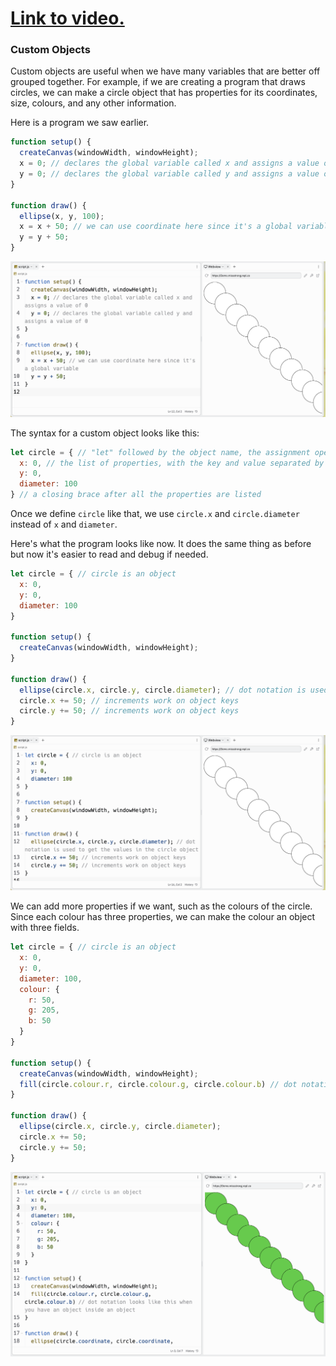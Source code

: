 # [Link to video.](https://www.youtube.com/watch?v=u9ltkbMLepM&list=PLVD25niNi0Bmz_QDPAm_KPNxGRWDfVZnO)

### Custom Objects

Custom objects are useful when we have many variables that are better off grouped together. For example, if we are creating a program that draws circles, we can make a circle object that has properties for its coordinates, size, colours, and any other information.

Here is a program we saw earlier.

```js
function setup() {
  createCanvas(windowWidth, windowHeight);
  x = 0; // declares the global variable called x and assigns a value of 0
  y = 0; // declares the global variable called y and assigns a value of 0
}

function draw() {
  ellipse(x, y, 100); 
  x = x + 50; // we can use coordinate here since it's a global variable
  y = y + 50;
}
```

![](../../Images/Coordinate_0.png) 

The syntax for a custom object looks like this:

```js
let circle = { // "let" followed by the object name, the assignment operator, and an opening brace
  x: 0, // the list of properties, with the key and value separated by a colon
  y: 0,
  diameter: 100 
} // a closing brace after all the properties are listed
```

Once we define `circle` like that, we use `circle.x` and `circle.diameter` instead of `x` and `diameter`.

Here's what the program looks like now. It does the same thing as before but now it's easier to read and debug if needed.

```js
let circle = { // circle is an object 
  x: 0,
  y: 0,
  diameter: 100
}

function setup() {
  createCanvas(windowWidth, windowHeight);
}
  
function draw() {
  ellipse(circle.x, circle.y, circle.diameter); // dot notation is used to get the values in the circle object
  circle.x += 50; // increments work on object keys
  circle.y += 50; // increments work on object keys
}
```

![](../../Images/Object__1.png)

We can add more properties if we want, such as the colours of the circle. Since each colour has three properties, we can make the colour an object with three fields. 

```js
let circle = { // circle is an object 
  x: 0,
  y: 0,
  diameter: 100,
  colour: {
    r: 50,
    g: 205,
    b: 50
  }
}

function setup() {
  createCanvas(windowWidth, windowHeight);
  fill(circle.colour.r, circle.colour.g, circle.colour.b) // dot notation looks like this when you have an object inside an object
}
  
function draw() {
  ellipse(circle.x, circle.y, circle.diameter); 
  circle.x += 50; 
  circle.y += 50; 
}
```

![](../../Images/Object__2.png)
